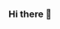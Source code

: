 ### Hi there 👋

<!--
**MohammedSoubaneh/MohammedSoubaneh** is a ✨ _special_ ✨ repository because its `README.md` (this file) appears on your GitHub profile.

Here are some ideas to get you started:

- 🔭 I’m currently working on a Fullstack CarShareApp
- 🌱 I’m currently learning Test Driven Development
- 🤔 I’m looking for help with understanding User Experience/Developer
- 💬 Ask me about the importance of minerals and vitamins in our bodies
- 📫 How to reach me: Soubcompany@gmail.com
- 😄 Pronouns: He/Him
- ⚡ Fun fact: A typical cumulus cloud weighs about 1.4 billion pounds
-->
